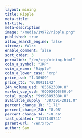 ```yaml
---
layout: mining
title: Ripple
meta-title: 
h1-title: 
meta-description: 
image: "/media/19972/ripple.png"
published: true
allow_search_engine: false
sitemap: false
enable_comment: false
sort_order: 3
permalink: "/en/xrp/mining.html"
coin_a_symbol: "XRP"
coin_a_name: "Ripple"
coin_a_lower_case: "xrp"
price_usd: "1.30909"
price_btc: "0.00011142"
24h_volume_usd: "855623000.0"
market_cap_usd: "99993093880.0"
total_supply: "99993093880.0"
available_supply: "38739142811.0"
percent_change_1h: "1.71"
percent_change_24h: "8.98"
percent_change_7d: "-8.46"
last_updated: "1517140741"
parent-url: "/en/xrp/"
author: Sam
---
```


